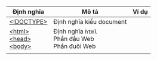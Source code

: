 | Định nghĩa                                                                                                                                                                    | Mô tả                                              | Ví dụ |
| ----------------------------------------------------------------------------------------------------------------------------------------------------------------------------- | -------------------------------------------------- | ----- |
| [<!DOCTYPE>](https://www.w3schools.com/tags/tag_doctype.asp)                                                                                                                  | Định nghĩa kiểu document                           |       |
| [\<html\>](https://www.w3schools.com/tags/tag_html.asp)<br>[\<head\>](https://www.w3schools.com/tags/tag_head.asp)<br>[\<body\>](https://www.w3schools.com/tags/tag_body.asp) | Định nghĩa `html`<br>Phần đầu Web<br>Phần đuôi Web |       |
| [<title>](https://www.w3schools.com/tags/tag_title.asp)                                                                                                                       | Tiêu đề                                            |       |
| [\<h1\> to \<h6\>](https://www.w3schools.com/tags/tag_hn.asp)                                                                                                                 | Headings từ `1` tới `6`                            |       |
| [\<p\>](https://www.w3schools.com/tags/tag_p.asp)                                                                                                                             | Đoạn văn                                           |       |
| [\<br\>](https://www.w3schools.com/tags/tag_br.asp)<br>[\<hr\>](https://www.w3schools.com/tags/tag_hr.asp)                                                                    | Ngắt dòng đoạn văn<br>Gạch ngang đoạn văn          |       |
| [\<!--...--\>](https://www.w3schools.com/tags/tag_comment.asp)                                                                                                                | Chú thích                                          |       |

---

## Định dạng

| Thẻ                                                                 | Mô tả |
| ------------------------------------------------------------------- | ----- |
| [\<abbr\>](https://www.w3schools.com/tags/tag_abbr.asp)             |       |
| [\<address\>](https://www.w3schools.com/tags/tag_address.asp)       |       |
| [\<b\>](https://www.w3schools.com/tags/tag_b.asp)                   |       |
| [\<bdo\>](https://www.w3schools.com/tags/tag_bdo.asp)               |       |
| [\<blockquote\>](https://www.w3schools.com/tags/tag_blockquote.asp) |       |
| [\<cite\>](https://www.w3schools.com/tags/tag_cite.asp)             |       |
| [\<code\>](https://www.w3schools.com/tags/tag_code.asp)             |       |
| [\<del\>](https://www.w3schools.com/tags/tag_del.asp)               |       |
| [\<dfn\>](https://www.w3schools.com/tags/tag_dfn.asp)               |       |
| [\<em\>](https://www.w3schools.com/tags/tag_em.asp)                 |       |
| [\<i\>](https://www.w3schools.com/tags/tag_i.asp)                   |       |
| [\<ins\>](https://www.w3schools.com/tags/tag_ins.asp)               |       |
| [\<kbd\>](https://www.w3schools.com/tags/tag_kbd.asp)               |       |
| [\<mark\>](https://www.w3schools.com/tags/tag_mark.asp)             |       |
| [\<meter\>](https://www.w3schools.com/tags/tag_meter.asp)           |       |
| [\<pre\>](https://www.w3schools.com/tags/tag_pre.asp)               |       |
| [\<progress\>](https://www.w3schools.com/tags/tag_progress.asp)     |       |
| [\<q\>](https://www.w3schools.com/tags/tag_q.asp)                   |       |
| [\<rp\>](https://www.w3schools.com/tags/tag_rp.asp)                 |       |
| [\<rt\>](https://www.w3schools.com/tags/tag_rt.asp)                 |       |
| [\<ruby\>](https://www.w3schools.com/tags/tag_ruby.asp)             |       |
| [\<s\>](https://www.w3schools.com/tags/tag_s.asp)                   |       |
| [\<smap\>](https://www.w3schools.com/tags/tag_samp.asp)             |       |
| [\<small\>](https://www.w3schools.com/tags/tag_small.asp)           |       |
| [\<strong\>](https://www.w3schools.com/tags/tag_strong.asp)         |       |
| [\<sub\>](https://www.w3schools.com/tags/tag_sub.asp)               |       |
| [\<sup\>](https://www.w3schools.com/tags/tag_sup.asp)               |       |
| [\<template\>](https://www.w3schools.com/tags/tag_template.asp)     |       |
| [\<time\>](https://www.w3schools.com/tags/tag_time.asp)             |       |
| [\<u\>](https://www.w3schools.com/tags/tag_u.asp)                   |       |
| [\<var\>](https://www.w3schools.com/tags/tag_var.asp)               |       |
| [\<wbr\>](https://www.w3schools.com/tags/tag_wbr.asp)               |       |

---

## forms and input

| Thẻ                                                             | Mô tả |
| --------------------------------------------------------------- | ----- |
| [\<form\>](https://www.w3schools.com/tags/tag_form.asp)         |       |
| [\<input\>](https://www.w3schools.com/tags/tag_input.asp)       |       |
| [\<textarea\>](https://www.w3schools.com/tags/tag_textarea.asp) |       |
| [\<button\>](https://www.w3schools.com/tags/tag_button.asp)     |       |
| [\<select\>](https://www.w3schools.com/tags/tag_select.asp)     |       |
| [\<optgroup\>](https://www.w3schools.com/tags/tag_optgroup.asp) |       |
| [\<option\>](https://www.w3schools.com/tags/tag_option.asp)     |       |
| [\<fieldset\>](https://www.w3schools.com/tags/tag_fieldset.asp) |       |
| [\<legend\>](https://www.w3schools.com/tags/tag_legend.asp)     |       |
| [\<datalist\>](https://www.w3schools.com/tags/tag_datalist.asp) |       |
| [\<output\>](https://www.w3schools.com/tags/tag_output.asp)     |       |

---

## Frames

| Thẻ                                                         | Mô tả |
| ----------------------------------------------------------- | ----- |
| [\<iframe\>](https://www.w3schools.com/tags/tag_iframe.asp) |       |

---

## images

| Thẻ                                                                 | Mô tả |
| ------------------------------------------------------------------- | ----- |
| [\<img\>](https://www.w3schools.com/tags/tag_img.asp)               |       |
| [\<map\>](https://www.w3schools.com/tags/tag_map.asp)               |       |
| [\<area\>](https://www.w3schools.com/tags/tag_area.asp)             |       |
| [\<canvas\>](https://www.w3schools.com/tags/tag_canvas.asp)         |       |
| [\<figcaption\>](https://www.w3schools.com/tags/tag_figcaption.asp) |       |
| [\<figure\>](https://www.w3schools.com/tags/tag_figure.asp)         |       |
| [\<picture\>](https://www.w3schools.com/tags/tag_picture.asp)       |       |
| [\<svg\>](https://www.w3schools.com/tags/tag_svg.asp)               |       |

---

## Audio / Video

| Thẻ                                                         | Mô tả |
| ----------------------------------------------------------- | ----- |
| [\<audio\>](https://www.w3schools.com/tags/tag_audio.asp)   |       |
| [\<source\>](https://www.w3schools.com/tags/tag_source.asp) |       |
| [\<track\>](https://www.w3schools.com/tags/tag_track.asp)   |       |
| [\<video\>](https://www.w3schools.com/tags/tag_video.asp)   |       |

---

## Links

| Thẻ                                                     | Mô tả |
| ------------------------------------------------------- | ----- |
| [\<a\>](https://www.w3schools.com/tags/tag_a.asp)       |       |
| [\<link\>](https://www.w3schools.com/tags/tag_link.asp) |       |
| [\<nav\>](https://www.w3schools.com/tags/tag_nav.asp)   |       |

---

## Lists

| Thẻ                                                 | Mô tả |
| --------------------------------------------------- | ----- |
| [\<ul\>](https://www.w3schools.com/tags/tag_ul.asp) |       |
| [\<ol\>](https://www.w3schools.com/tags/tag_ol.asp) |       |
| [\<li\>](https://www.w3schools.com/tags/tag_li.asp) |       |
| [\<dl\>](https://www.w3schools.com/tags/tag_dl.asp) |       |
| [\<dt\>](https://www.w3schools.com/tags/tag_dt.asp) |       |
| [\<dd\>](https://www.w3schools.com/tags/tag_dd.asp) |       |

---

## Tables

| Thẻ                                                                                                        | Mô tả |
| ---------------------------------------------------------------------------------------------------------- | ----- |
| [\<table\>](https://www.w3schools.com/tags/tag_table.asp)                                                  |       |
| [\<caption\>](https://www.w3schools.com/tags/tag_caption.asp)                                              |       |
| [\<th\>](https://www.w3schools.com/tags/tag_th.asp)                                                        |       |
| [\<tr\>](https://www.w3schools.com/tags/tag_tr.asp)<br>[\<td\>](https://www.w3schools.com/tags/tag_td.asp) |       |
| [\<thead\>](https://www.w3schools.com/tags/tag_thead.asp)                                                  |       |
| [\<tbody\>](https://www.w3schools.com/tags/tag_tbody.asp)                                                  |       |
| [\<tfoot\>](https://www.w3schools.com/tags/tag_tfoot.asp)                                                  |       |
| [\<col\>](https://www.w3schools.com/tags/tag_col.asp)                                                      |       |
| [\<colgroup\>](https://www.w3schools.com/tags/tag_colgroup.asp)                                            |       |

---

## Styles and Semantics

| Thẻ                                                           | Mô tả |
| ------------------------------------------------------------- | ----- |
| [\<style\>](https://www.w3schools.com/tags/tag_style.asp)     |       |
| [\<div\>](https://www.w3schools.com/tags/tag_div.asp)         |       |
| [\<span\>](https://www.w3schools.com/tags/tag_span.asp)       |       |
| [\<header\>](https://www.w3schools.com/tags/tag_header.asp)   |       |
| [\<footer\>](https://www.w3schools.com/tags/tag_footer.asp)   |       |
| [\<main\>](https://www.w3schools.com/tags/tag_main.asp)       |       |
| [\<section\>](https://www.w3schools.com/tags/tag_section.asp) |       |
| [\<article\>](https://www.w3schools.com/tags/tag_article.asp) |       |
| [\<aside\>](https://www.w3schools.com/tags/tag_aside.asp)     |       |
| [\<details\>](https://www.w3schools.com/tags/tag_details.asp) |       |
| [\<summary\>](https://www.w3schools.com/tags/tag_summary.asp) |       |

---

## Meta Info

| Thẻ                                                     | Mô tả |
| ------------------------------------------------------- | ----- |
| [\<head\>](https://www.w3schools.com/tags/tag_head.asp) |       |
| [\<meta\>](https://www.w3schools.com/tags/tag_meta.asp) |       |
| [\<base\>](https://www.w3schools.com/tags/tag_base.asp) |       |

---

## Programing

| Thẻ                                                             | Mô tả |
| --------------------------------------------------------------- | ----- |
| [\<script\>](https://www.w3schools.com/tags/tag_script.asp)     |       |
| [\<noscript\>](https://www.w3schools.com/tags/tag_noscript.asp) |       |
| [\<embed\>](https://www.w3schools.com/tags/tag_embed.asp)       |       |
| [\<object\>](https://www.w3schools.com/tags/tag_object.asp)     |       |
| [\<param\>](https://www.w3schools.com/tags/tag_param.asp)       |       |

---

## Limited use

| Thẻ                                                                                                                                                                                             | Mô tả | Lý do không sử dụng |
| ----------------------------------------------------------------------------------------------------------------------------------------------------------------------------------------------- | ----- | ------------------- |
| [\<acronym\>](https://www.w3schools.com/tags/tag_acronym.asp)                                                                                                                                   |       |                     |
| [\<big\>](https://www.w3schools.com/tags/tag_big.asp)                                                                                                                                           |       |                     |
| [\<center\>](https://www.w3schools.com/tags/tag_center.asp)                                                                                                                                     |       |                     |
| [\<font\>](https://www.w3schools.com/tags/tag_font.asp)                                                                                                                                         |       |                     |
| [\<strike\>](https://www.w3schools.com/tags/tag_strike.asp)                                                                                                                                     |       |                     |
| [\<tt\>](https://www.w3schools.com/tags/tag_tt.asp)                                                                                                                                             |       |                     |
| [\<frame\>](https://www.w3schools.com/tags/tag_frame.asp)<br>[\<frameset\>](https://www.w3schools.com/tags/tag_frameset.asp)<br>[\<noframes\>](https://www.w3schools.com/tags/tag_noframes.asp) |       |                     |
| [\<dir\>](https://www.w3schools.com/tags/tag_dir.asp)                                                                                                                                           |       |                     |
| [\<basefont\>](https://www.w3schools.com/tags/tag_basefont.asp)                                                                                                                                 |       |                     |
| [\<applet\>](https://www.w3schools.com/tags/tag_applet.asp)                                                                                                                                     |       |                     |
| [\<bdi\>](https://www.w3schools.com/tags/tag_bdi.asp)                                                                                                                                           |       | Safari              |
| [\<data\>](https://www.w3schools.com/tags/tag_data.asp)                                                                                                                                         |       | Safari              |
| [\<dialog\>](https://www.w3schools.com/tags/tag_dialog.asp)                                                                                                                                     |       | Safari              |
| [\<label\>](https://www.w3schools.com/tags/tag_label.asp)                                                                                                                                       |       | Firefox             |
